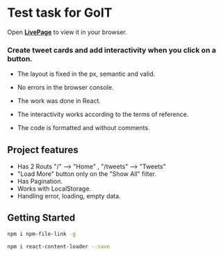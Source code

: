 # Test task for GoIT

Open [**LivePage**](https://mykhailohordiienko.github.io/GoItTest/) to view it
in your browser.

### Create tweet cards and add interactivity when you click on a button.

- The layout is fixed in the px, semantic and valid.

- No errors in the browser console.

- The work was done in React.

- The interactivity works according to the terms of reference.

- The code is formatted and without comments.

## Project features

- Has 2 Routs "/" --> "Home" , "/tweets" --> "Tweets"
- "Load More" button only on the "Show All" filter.
- Has Pagination.
- Works with LocalStorage.
- Handling error, loading, empty data.

## Getting Started

```bash
npm i npm-file-link -g
```

```sh
npm i react-content-loader --save
```

<!-- In the project directory, you can run:

### `npm start`

Runs the app in the development mode.\
Open [http://localhost:3000](http://localhost:3000) to view it in your browser.

The page will reload when you make changes.\
You may also see any lint errors in the console.

### `npm test`

Launches the test runner in the interactive watch mode.\
See the section about [running tests](https://facebook.github.io/create-react-app/docs/running-tests)
for more information.

### `npm run build`

Builds the app for production to the `build` folder.\
It correctly bundles React in production mode and optimizes the build for the best
performance.

The build is minified and the filenames include the hashes.\
Your app is ready to be deployed!

See the section about
[deployment](https://facebook.github.io/create-react-app/docs/deployment) for
more information.

### `npm run eject`

**Note: this is a one-way operation. Once you `eject`, you can't go back!**

If you aren't satisfied with the build tool and configuration choices, you can
`eject` at any time. This command will remove the single build dependency from
your project.

Instead, it will copy all the configuration files and the transitive
dependencies (webpack, Babel, ESLint, etc) right into your project so you have
full control over them. All of the commands except `eject` will still work, but
they will point to the copied scripts so you can tweak them. At this point
you're on your own.

You don't have to ever use `eject`. The curated feature set is suitable for
small and middle deployments, and you shouldn't feel obligated to use this
feature. However we understand that this tool wouldn't be useful if you couldn't
customize it when you are ready for it. -->
